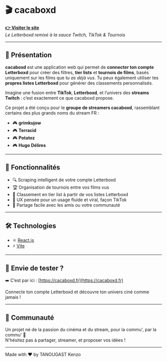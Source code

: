 # 🎬 cacaboxd

**[👉 Visiter le site](https://cacaboxd.fr)**  
*Le Letterboxd remixé à la sauce Twitch, TikTok & Tournois*

---

## 📌 Présentation

**cacaboxd** est une application web qui permet de **connecter ton compte Letterboxd** pour créer des filtres, **tier lists** et **tournois de films**, basés uniquement sur les films que *tu as déjà vus*. Tu peux également utiliser tes **propres listes Letterboxd** pour générer des classements personnalisés.

Imagine une fusion entre **TikTok**, **Letterboxd**, et l’univers des **streams Twitch** : c’est exactement ce que cacaboxd propose.

Ce projet a été conçu pour le **groupe de streamers cacaboxd**, rassemblant certains des plus grands noms du stream FR :

- 🎮 **grimkujow**
- 🎮 **Terracid**
- 🎮 **Potatoz**
- 🎮 **Hugo Délires**

---

## 🚀 Fonctionnalités

- 🔍 Scraping intelligent de votre compte Letterboxd
- 🏆 Organisation de tournois entre vos films vus
- 🧠 Classement en tier list à partir de vos listes Letterboxd
- 📱 UX pensée pour un usage fluide et viral, façon TikTok
- 🤝 Partage facile avec les amis ou votre communauté

---

## 🛠️ Technologies

- ⚛️ [React.js](https://reactjs.org/)
- ⚡ [Vite](https://vitejs.dev/)

---

## 🧪 Envie de tester ?

➡️ C’est par ici : [https://cacaboxd.fr](https://cacaboxd.fr)

Connecte ton compte Letterboxd et découvre ton univers ciné comme jamais !

---

## 📣 Communauté

Un projet né de la passion du cinéma et du stream, pour la commu', par la commu' 💜  
N'hésitez pas à partager, streamer, et proposer vos idées !

---

Made with ❤️ by TANOUGAST Kenzo

